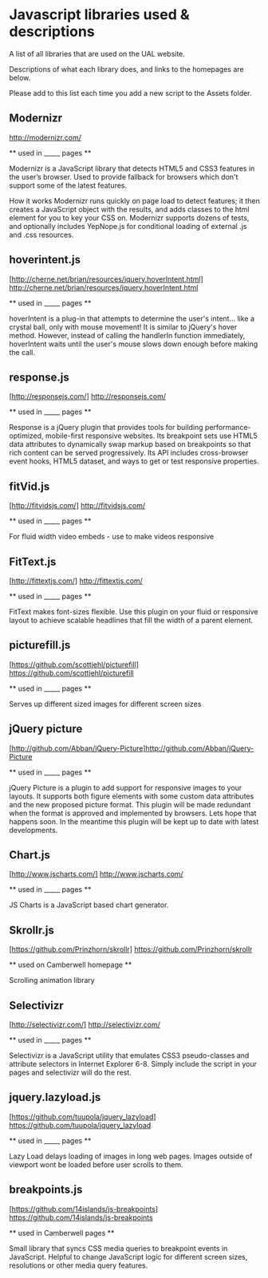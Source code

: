 # Javascript libraries used & descriptions 

A list of all libraries that are used on the UAL website.

Descriptions of what each library does, and links to the homepages are below.

Please add to this list each time you add a new script to the Assets folder.




## Modernizr

http://modernizr.com/

** used in _____ pages **

Modernizr is a JavaScript library that detects HTML5 and CSS3 features in the user’s browser. 
Used to provide fallback for browsers which don't support some of the latest features.

How it works
Modernizr runs quickly on page load to detect features; it then creates a JavaScript object with the results, and adds classes to the html element for you to key your CSS on. Modernizr supports dozens of tests, and optionally includes YepNope.js for conditional loading of external .js and .css resources.


## hoverintent.js 

[http://cherne.net/brian/resources/jquery.hoverIntent.html] http://cherne.net/brian/resources/jquery.hoverIntent.html

** used in _____ pages **

hoverIntent is a plug-in that attempts to determine the user's intent... like a crystal ball, only with mouse movement! It is similar to jQuery's hover method. However, instead of calling the handlerIn function immediately, hoverIntent waits until the user's mouse slows down enough before making the call. 


## response.js

[http://responsejs.com/] http://responsejs.com/

** used in _____ pages **

Response is a jQuery plugin that provides tools for building performance-optimized, mobile-first responsive websites. Its breakpoint sets use HTML5 data attributes to dynamically swap markup based on breakpoints so that rich content can be served progressively. Its API includes cross-browser event hooks, HTML5 dataset, and ways to get or test responsive properties.


## fitVid.js

[http://fitvidsjs.com/] http://fitvidsjs.com/

** used in _____ pages **

For fluid width video embeds - use to make videos responsive


## FitText.js

[http://fittextjs.com/] http://fittextjs.com/

** used in _____ pages **

FitText makes font-sizes flexible. 
Use this plugin on your fluid or responsive layout to achieve scalable headlines that fill the width of a parent element.


## picturefill.js

[https://github.com/scottjehl/picturefill] https://github.com/scottjehl/picturefill

** used in _____ pages **

Serves up different sized images for different screen sizes 

## jQuery picture

[http://github.com/Abban/jQuery-Picture]http://github.com/Abban/jQuery-Picture

** used in _____ pages **

jQuery Picture is a plugin to add support for responsive images to your layouts.
It supports both figure elements with some custom data attributes and the new proposed picture format. 
This plugin will be made redundant when the format is approved and implemented by browsers. 
Lets hope that happens soon. In the meantime this plugin will be kept up to date with latest developments.


## Chart.js

[http://www.jscharts.com/] http://www.jscharts.com/

** used in _____ pages **

JS Charts is a JavaScript based chart generator. 


## Skrollr.js

[https://github.com/Prinzhorn/skrollr] https://github.com/Prinzhorn/skrollr

** used on Camberwell homepage **

Scrolling animation library 


## Selectivizr

[http://selectivizr.com/] http://selectivizr.com/

** used in _____ pages **

Selectivizr is a JavaScript utility that emulates CSS3 pseudo-classes and attribute selectors in Internet Explorer 6-8. Simply include the script in your pages and selectivizr will do the rest.


## jquery.lazyload.js

[https://github.com/tuupola/jquery_lazyload] https://github.com/tuupola/jquery_lazyload

** used in _____ pages **

Lazy Load delays loading of images in long web pages. Images outside of viewport wont be loaded before user scrolls to them.

## breakpoints.js

[https://github.com/14islands/js-breakpoints] https://github.com/14islands/js-breakpoints

** used in Camberwell pages **

Small library that syncs CSS media queries to breakpoint events in JavaScript. Helpful to change JavaScript logic for different screen sizes, resolutions or other media query features.






